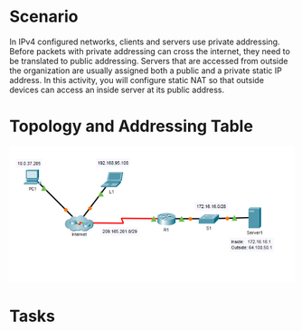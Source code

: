 # Scenario
In IPv4 configured networks, clients and servers use private addressing. Before packets with private addressing can cross the internet, they need to be translated to public addressing. Servers that are accessed from outside the organization are usually assigned both a public and a private static IP address. In this activity, you will configure static NAT so that outside devices can access an inside server at its public address.

# Topology and Addressing Table
![StaticNAT](/Images/StaticNAT-0.png)
# Tasks 

